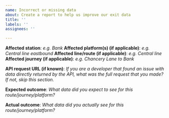 ```yaml
---
name: Incorrect or missing data
about: Create a report to help us improve our exit data
title: ''
labels: ''
assignees: ''

---
```


**Affected station**: _e.g. Bank_
**Affected platform(s) (if applicable)**: _e.g. Central line eastbound_
**Affected line/route (if applicable)**: _e.g. Central line_
**Affected journey (if applicable)**: _e.g. Chancery Lane to Bank_

**API request URL (if known)**:
_If you are a developer that found an issue with data directly returned by the API, what was the full request that you made? If not, skip this section._

**Expected outcome**:
_What data did you expect to see for this route/journey/platform?_

**Actual outcome**:
_What data did you actually see for this route/journey/platform?_
